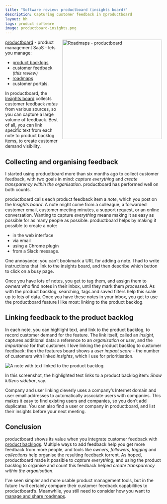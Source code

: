 ```yaml
---
title: "Software review: productboard (insights board)"
description: Capturing customer feedback in @productboard
layout: hh
tags: product software
image: productboard-insights.png
---
```


<img src="productboard-insights.png" alt="Roadmaps - productboard" style="width:320px;float:right;margin:0 0 1em 1em">

[productboard](https://www.productboard.com/) - product management SaaS - lets you manage:

* [product backlogs](productboard-product-backlog-review)
* customer feedback _(this review)_
* [roadmaps](productboard-roadmaps-review)
* customer portals.

In productboard, the 
[Insights board](https://help.productboard.com/en/articles/260210-5-insights-understand-what-users-need)
collects customer feedback _notes_ from various sources, so you can capture a large volume of feedback.
Best of all, you can link specific text from each note to product backlog items, to create customer demand visibility.

## Collecting and organising feedback

I started using productboard more than six months ago to collect customer feedback, with two goals in mind: _capture everything_ and _create transparency within the organisation_.
productboard has performed well on both counts.

productboard calls each product feedback item a _note_, which you post on the _Insights board_.
A note might come from a colleague, a forwarded customer email, customer meeting minutes, a support request, or an online conversation.
Wanting to capture _everything_ means making it as easy as possible for as many people as possible.
productboard helps by making it possible to create a note:

* in the web interface
* via email
* using a Chrome plugin
* from a Slack message.

One annoyance: you can’t bookmark a URL for adding a note.
I had to write instructions that link to the insights board, and then describe which button to click on a busy page.

Once you have lots of notes, you get to tag them, and assign them to _owners_ who find notes in their inbox, until they mark them _processed_.
As with the product backlog, searching, tags and saved filters help this scale up to lots of data.
Once you have these notes in your inbox, you get to use the productboard feature I like most: linking to the product backlog.

## Linking feedback to the product backlog

In each note, you can highlight text, and link to the product backlog, to record customer demand for the feature.
The link itself, called an _insight_, captures additional data: a reference to an _organisation_ or _user_, and the _importance_ for that customer.
I love linking the product backlog to customer feedback:
then the features board shows a _user impact score_ - the number of customers with linked _insights_, which I use for prioritisation.

![A note with text linked to the product backlog](productboard-insights.png)

In this screenshot, the highlighted text links to a product backlog item: _Show kittens sidebar_, say.

Company and user linking cleverly uses a company’s Internet domain and user email addresses to automatically associate users with companies.
This makes it easy to find existing users and companies, so you don’t add duplicates.
You can also find a user or company in productboard, and list their insights before your next meeting.

## Conclusion

productboard shows its value when you integrate customer feedback with 
[product backlogs](productboard-customer-feedback-review).
Multiple ways to add feedback help you get more feedback from more people, and tools like _owners, followers, tagging_ and _collections_ help organise the resulting feedback torrent.
As hoped, productboard made it possible to _capture everything_, and using the product backlog to organise and count this feedback helped _create transparency within the organisation_.

I’ve seen simpler and more usable product management tools, but in the future I will certainly compare their customer feedback capabilities to productboard’s.
Meanwhile, you still need to consider how you want to [manage and share roadmaps](productboard-roadmaps-review).
